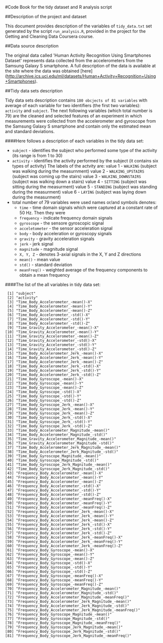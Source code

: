 #Code Book for the tidy dataset and R analysis script

##Description of the project and dataset

This document provides description of the variables of `tidy_data.txt` set generated by the script `run_analysis.R`, provided in the project for the Getting and Cleaning Data Coursera course.

##Data source description

The original data called 'Human Activity Recognition Using Smartphones Dataset' represents data collected from the accelerometers from the Samsung Galaxy S smartphone. A full description of the data is available at the site where the 
data was obtained [here] (http://archive.ics.uci.edu/ml/datasets/Human+Activity+Recognition+Using+Smartphones).

##Tidy data sets description

Tidy data sets description contains `180 obcjects of 81 variables` with average of each variable for two identifiers (the first two variables): `activity` and `subject`. The next following variables (which total number is 79) are the cleaned and selected features of an experiment in which measurements were collected from the accelerometer and gyroscope from the Samsung Galaxy S smartphone and contain only the estimated mean and standard deviations.

####Here follows a description of each variables in the tidy data set:
* `subject` - identifies the subject who performed some type of the activity (its range is from 1 to 30)
* `activity` - identifies the activity performed by the subject (it contains six types of activity)
The labels of the actvity are:
	value 1 - `WALKING` (subject was walking during the measurnment)
	value 2 - `WALKING_UPSTAIRS` (subject was coming up the stairs)
	value 3 - `WALKING_DOWNSTAIRS` (subject was walking down a stairs)
	value 4 - `SITTING` (subject was sitting during the measurment)
	value 5 - `STANDING` (subject was standing during the measurment)
	value 6 - `LAYING` (subject was laying down during the measurment)
* total number of 79 variables were used names or/and symbols denotes:
	- `time` - time domain signals which were captured at a constant rate of 	50 Hz. Then they were 
	- `frequency` - indicate frequency domain signals
	- `gyroscope` - the sensore gyroscopic signal
	- `acceletometer` - the sensor acceleration signal 
	- `body` - body acceleration or gyroscopy signals
	- `gravity` - gravity acceleration signals
	- `jerk` - jerk signal
	- `magnitude` - magnitude signal
	- `X, Y, Z` - denotes 3-axial signals in the X, Y and Z directions
	- `mean()` - mean value
	- `std()` - standard deviation
	- `meanFreq()` - weighted average of the frequency components to obtain a mean frequency

####The list of the all variables in tidy data set:

```
 [1] "subject"                                                
 [2] "activity"                                               
 [3] "Time_Body_Accelerometer_-mean()-X"                      
 [4] "Time_Body_Accelerometer_-mean()-Y"                      
 [5] "Time_Body_Accelerometer_-mean()-Z"                      
 [6] "Time_Body_Accelerometer_-std()-X"                       
 [7] "Time_Body_Accelerometer_-std()-Y"                       
 [8] "Time_Body_Accelerometer_-std()-Z"                       
 [9] "Time_Gravity_Accelerometer_-mean()-X"                   
[10] "Time_Gravity_Accelerometer_-mean()-Y"                   
[11] "Time_Gravity_Accelerometer_-mean()-Z"                   
[12] "Time_Gravity_Accelerometer_-std()-X"                    
[13] "Time_Gravity_Accelerometer_-std()-Y"                    
[14] "Time_Gravity_Accelerometer_-std()-Z"                    
[15] "Time_Body_Accelerometer_Jerk_-mean()-X"                 
[16] "Time_Body_Accelerometer_Jerk_-mean()-Y"                 
[17] "Time_Body_Accelerometer_Jerk_-mean()-Z"                 
[18] "Time_Body_Accelerometer_Jerk_-std()-X"                  
[19] "Time_Body_Accelerometer_Jerk_-std()-Y"                  
[20] "Time_Body_Accelerometer_Jerk_-std()-Z"                  
[21] "Time_Body_Gyroscope_-mean()-X"                          
[22] "Time_Body_Gyroscope_-mean()-Y"                          
[23] "Time_Body_Gyroscope_-mean()-Z"                          
[24] "Time_Body_Gyroscope_-std()-X"                           
[25] "Time_Body_Gyroscope_-std()-Y"                           
[26] "Time_Body_Gyroscope_-std()-Z"                           
[27] "Time_Body_Gyroscope_Jerk_-mean()-X"                     
[28] "Time_Body_Gyroscope_Jerk_-mean()-Y"                     
[29] "Time_Body_Gyroscope_Jerk_-mean()-Z"                     
[30] "Time_Body_Gyroscope_Jerk_-std()-X"                      
[31] "Time_Body_Gyroscope_Jerk_-std()-Y"                      
[32] "Time_Body_Gyroscope_Jerk_-std()-Z"                      
[33] "Time_Body_Accelerometer_Magnitude_-mean()"              
[34] "Time_Body_Accelerometer_Magnitude_-std()"               
[35] "Time_Gravity_Accelerometer_Magnitude_-mean()"           
[36] "Time_Gravity_Accelerometer_Magnitude_-std()"            
[37] "Time_Body_Accelerometer_Jerk_Magnitude_-mean()"         
[38] "Time_Body_Accelerometer_Jerk_Magnitude_-std()"          
[39] "Time_Body_Gyroscope_Magnitude_-mean()"                  
[40] "Time_Body_Gyroscope_Magnitude_-std()"                   
[41] "Time_Body_Gyroscope_Jerk_Magnitude_-mean()"             
[42] "Time_Body_Gyroscope_Jerk_Magnitude_-std()"              
[43] "Frequency_Body_Accelerometer_-mean()-X"                 
[44] "Frequency_Body_Accelerometer_-mean()-Y"                 
[45] "Frequency_Body_Accelerometer_-mean()-Z"                 
[46] "Frequency_Body_Accelerometer_-std()-X"                  
[47] "Frequency_Body_Accelerometer_-std()-Y"                  
[48] "Frequency_Body_Accelerometer_-std()-Z"                  
[49] "Frequency_Body_Accelerometer_-meanFreq()-X"             
[50] "Frequency_Body_Accelerometer_-meanFreq()-Y"             
[51] "Frequency_Body_Accelerometer_-meanFreq()-Z"             
[52] "Frequency_Body_Accelerometer_Jerk_-mean()-X"            
[53] "Frequency_Body_Accelerometer_Jerk_-mean()-Y"            
[54] "Frequency_Body_Accelerometer_Jerk_-mean()-Z"            
[55] "Frequency_Body_Accelerometer_Jerk_-std()-X"             
[56] "Frequency_Body_Accelerometer_Jerk_-std()-Y"             
[57] "Frequency_Body_Accelerometer_Jerk_-std()-Z"             
[58] "Frequency_Body_Accelerometer_Jerk_-meanFreq()-X"        
[59] "Frequency_Body_Accelerometer_Jerk_-meanFreq()-Y"        
[60] "Frequency_Body_Accelerometer_Jerk_-meanFreq()-Z"        
[61] "Frequency_Body_Gyroscope_-mean()-X"                     
[62] "Frequency_Body_Gyroscope_-mean()-Y"                     
[63] "Frequency_Body_Gyroscope_-mean()-Z"                     
[64] "Frequency_Body_Gyroscope_-std()-X"                      
[65] "Frequency_Body_Gyroscope_-std()-Y"                      
[66] "Frequency_Body_Gyroscope_-std()-Z"                      
[67] "Frequency_Body_Gyroscope_-meanFreq()-X"                 
[68] "Frequency_Body_Gyroscope_-meanFreq()-Y"                 
[69] "Frequency_Body_Gyroscope_-meanFreq()-Z"                 
[70] "Frequency_Body_Accelerometer_Magnitude_-mean()"         
[71] "Frequency_Body_Accelerometer_Magnitude_-std()"          
[72] "Frequency_Body_Accelerometer_Magnitude_-meanFreq()"     
[73] "Frequency_Body_Accelerometer_Jerk_Magnitude_-mean()"    
[74] "Frequency_Body_Accelerometer_Jerk_Magnitude_-std()"     
[75] "Frequency_Body_Accelerometer_Jerk_Magnitude_-meanFreq()"
[76] "Frequency_Body_Gyroscope_Magnitude_-mean()"             
[77] "Frequency_Body_Gyroscope_Magnitude_-std()"              
[78] "Frequency_Body_Gyroscope_Magnitude_-meanFreq()"         
[79] "Frequency_Body_Gyroscope_Jerk_Magnitude_-mean()"        
[80] "Frequency_Body_Gyroscope_Jerk_Magnitude_-std()"         
[81] "Frequency_Body_Gyroscope_Jerk_Magnitude_-meanFreq()" 
